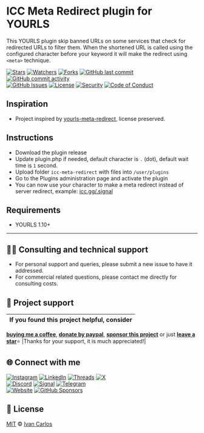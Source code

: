 # ICC Meta Redirect plugin for YOURLS
This YOURLS plugin skip banned URLs on some services that check for redirected URLs to filter them. When the shortened URL is called using the configured character before your keyword it will make the redirect using `<meta>` technique.

<!-- buttons -->
[![Stars](https://img.shields.io/github/stars/ivancarlosti/yourlsiccmetaredirect?label=⭐%20Stars&color=gold&style=flat)](https://github.com/ivancarlosti/yourlsiccmetaredirect/stargazers)
[![Watchers](https://img.shields.io/github/watchers/ivancarlosti/yourlsiccmetaredirect?label=Watchers&style=flat&color=red)](https://github.com/sponsors/ivancarlosti)
[![Forks](https://img.shields.io/github/forks/ivancarlosti/yourlsiccmetaredirect?label=Forks&style=flat&color=ff69b4)](https://github.com/sponsors/ivancarlosti)
[![GitHub last commit](https://img.shields.io/github/last-commit/ivancarlosti/yourlsiccmetaredirect?label=Last%20Commit)](https://github.com/ivancarlosti/yourlsiccmetaredirect/commits)
[![GitHub commit activity](https://img.shields.io/github/commit-activity/m/ivancarlosti/yourlsiccmetaredirect?label=Activity)](https://github.com/ivancarlosti/yourlsiccmetaredirect/pulse)  
[![GitHub Issues](https://img.shields.io/github/issues/ivancarlosti/yourlsiccmetaredirect?label=Issues&color=orange)](https://github.com/ivancarlosti/yourlsiccmetaredirect/issues)
[![License](https://img.shields.io/github/license/ivancarlosti/yourlsiccmetaredirect?label=License)](LICENSE)
[![Security](https://img.shields.io/badge/Security-View%20Here-purple)](https://github.com/ivancarlosti/yourlsiccmetaredirect/security)
[![Code of Conduct](https://img.shields.io/badge/Code%20of%20Conduct-2.1-4baaaa)](https://github.com/ivancarlosti/yourlsiccmetaredirect?tab=coc-ov-file)
<!-- endbuttons -->

## Inspiration
* Project inspired by [yourls-meta-redirect](https://github.com/pureexe/yourls-meta-redirect), license preserved.

## Instructions
* Download the plugin release
* Update plugin.php if needed, default character is `.` (dot), default wait time is `1` second.
* Upload folder `icc-meta-redirect` with files into `/user/plugins`
* Go to the Plugins administration page and activate the plugin
* You can now use your character to make a meta redirect instead of server redirect, example: [icc.gg/.signal](https://icc.gg/.signal)

## Requirements
* YOURLS 1.10+

<!-- footer -->
<!-- footer -->
---

## 🧑‍💻 Consulting and technical support
* For personal support and queries, please submit a new issue to have it addressed.
* For commercial related questions, please contact me directly for consulting costs. 

## 🩷 Project support
| If you found this project helpful, consider |
| :---: |
[**buying me a coffee**][buymeacoffee], [**donate by paypal**][paypal], [**sponsor this project**][sponsor] or just [**leave a star**](../..)⭐
|Thanks for your support, it is much appreciated!|

## 🌐 Connect with me
[![Instagram](https://img.shields.io/badge/Instagram-@ivancarlos-E4405F)](https://instagram.com/ivancarlos)
[![LinkedIn](https://img.shields.io/badge/LinkedIn-@ivancarlos-0077B5)](https://www.linkedin.com/in/ivancarlos)
[![Threads](https://img.shields.io/badge/Threads-@ivancarlos-808080)](https://threads.net/@ivancarlos)
[![X](https://img.shields.io/badge/X-@ivancarlos-000000)](https://x.com/ivancarlos)  
[![Discord](https://img.shields.io/badge/Discord-@ivancarlos.me-5865F2)](https://discord.com/users/ivancarlos.me)
[![Signal](https://img.shields.io/badge/Signal-@ivancarlos.01-2592E9)](https://icc.gg/.signal)
[![Telegram](https://img.shields.io/badge/Telegram-@ivancarlos-26A5E4)](https://t.me/ivancarlos)  
[![Website](https://img.shields.io/badge/Website-ivancarlos.me-FF6B6B)](https://ivancarlos.me)
[![GitHub Sponsors](https://img.shields.io/github/sponsors/ivancarlosti?label=GitHub%20Sponsors&color=ffc0cb)][sponsor]

## 📃 License
[MIT](LICENSE) © [Ivan Carlos][ivancarlos]

[cc]: https://docs.github.com/en/communities/setting-up-your-project-for-healthy-contributions/adding-a-code-of-conduct-to-your-project
[contributing]: https://docs.github.com/en/articles/setting-guidelines-for-repository-contributors
[security]: https://docs.github.com/en/code-security/getting-started/adding-a-security-policy-to-your-repository
[support]: https://docs.github.com/en/articles/adding-support-resources-to-your-project
[it]: https://docs.github.com/en/communities/using-templates-to-encourage-useful-issues-and-pull-requests/configuring-issue-templates-for-your-repository#configuring-the-template-chooser
[prt]: https://docs.github.com/en/communities/using-templates-to-encourage-useful-issues-and-pull-requests/creating-a-pull-request-template-for-your-repository
[funding]: https://docs.github.com/en/articles/displaying-a-sponsor-button-in-your-repository
[ivancarlos]: https://ivancarlos.me
[buymeacoffee]: https://www.buymeacoffee.com/ivancarlos
[paypal]: https://icc.gg/donate
[sponsor]: https://github.com/sponsors/ivancarlosti
